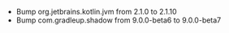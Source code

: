 
- Bump org.jetbrains.kotlin.jvm from 2.1.0 to 2.1.10
- Bump com.gradleup.shadow from 9.0.0-beta6 to 9.0.0-beta7
